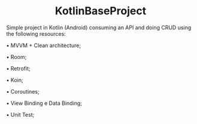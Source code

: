 <h1 align="center">KotlinBaseProject</h1>

<p>Simple project in Kotlin (Android) consuming an API and doing CRUD using the following resources:</p>
<p>  • MVVM + Clean architecture;</p>
<p>  • Room;</p>
<p>  • Retrofit;</p>
<p>  • Koin;</p>
<p>  • Coroutines;</p>
<p>  • View Binding e Data Binding;</p>
<p>  • Unit Test;</p>
